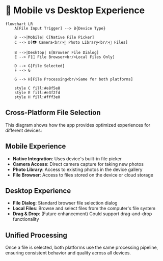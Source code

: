 # 📱 Mobile vs Desktop Experience

```mermaid
flowchart LR
    A[File Input Trigger] --> B{Device Type}
    
    B -->|Mobile| C[Native File Picker]
    C --> D[📷 Camera<br/>📱 Photo Library<br/>📂 Files]
    
    B -->|Desktop| E[Browser File Dialog]
    E --> F[📂 File Browser<br/>Local Files Only]
    
    D --> G[File Selected]
    F --> G
    
    G --> H[File Processing<br/>Same for both platforms]
    
    style C fill:#e8f5e8
    style E fill:#e3f2fd
    style H fill:#fff3e0
```

## Cross-Platform File Selection

This diagram shows how the app provides optimized experiences for different devices:

## Mobile Experience
- **Native Integration**: Uses device's built-in file picker
- **Camera Access**: Direct camera capture for taking new photos
- **Photo Library**: Access to existing photos in the device gallery
- **File Browser**: Access to files stored on the device or cloud storage

## Desktop Experience
- **File Dialog**: Standard browser file selection dialog
- **Local Files**: Browse and select files from the computer's file system
- **Drag & Drop**: (Future enhancement) Could support drag-and-drop functionality

## Unified Processing
Once a file is selected, both platforms use the same processing pipeline, ensuring consistent behavior and quality across all devices.
